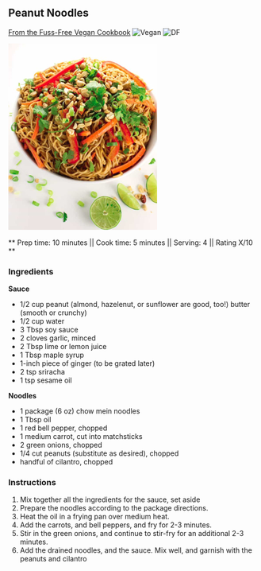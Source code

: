 ## Peanut Noodles

[From the Fuss-Free Vegan Cookbook](https://www.amazon.ca/s?k=fuss+free+vegan&crid=2QXY700P3THUW&sprefix=fuss+fr%2Caps%2C-1&ref=nb_sb_ss_i_1_6)
![Vegan](https://img.shields.io/badge/-Vegan-brightgreen.svg)
![DF](https://img.shields.io/badge/-Dairy--free-blue.svg)

![Picture](../img/peanut_noodles.jpg)

** Prep time: 10 minutes || Cook time: 5 minutes || Serving: 4 || Rating X/10 **

### Ingredients

**Sauce**

- 1/2 cup peanut (almond, hazelenut, or sunflower are good, too!) butter (smooth or crunchy)
- 1/2 cup water
- 3 Tbsp soy sauce
- 2 cloves garlic, minced
- 2 Tbsp lime or lemon juice
- 1 Tbsp maple syrup
- 1-inch piece of ginger (to be grated later)
- 2 tsp sriracha
- 1 tsp sesame oil

**Noodles**

- 1 package (6 oz) chow mein noodles
- 1 Tbsp oil
- 1 red bell pepper, chopped
- 1 medium carrot, cut into matchsticks
- 2 green onions, chopped
- 1/4 cut peanuts (substitute as desired), chopped
- handful of cilantro, chopped

### Instructions

1. Mix together all the ingredients for the sauce, set aside
1. Prepare the noodles according to the package directions.
1. Heat the oil in a frying pan over medium heat.
1. Add the carrots, and bell peppers, and fry for 2-3 minutes.
1. Stir in the green onions, and continue to stir-fry for an additional 2-3 minutes.
1. Add the drained noodles, and the sauce. Mix well, and garnish with the peanuts and cilantro
